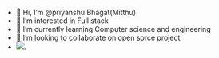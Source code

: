 - 👋 Hi, I’m @priyanshu Bhagat(Mitthu)
- 👀 I’m interested in Full stack
- 🌱 I’m currently learning Computer science and engineering
- 💞️ I’m looking to collaborate on open sorce project
-  <IMG SRC="![Funny Movies](https://github.com/priyanshucodes73/priyanshucodes73/assets/149898239/79965056-470b-45d5-9af1-d5fc3f3bc0a0)
 gif">.


<!---
priyanshucodes73/priyanshucodes73 is a ✨ special ✨ repository because its `README.md` (this file) appears on your GitHub profile.
You can click the Preview link to take a look at your changes.
--->
